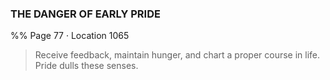 ### THE DANGER OF EARLY PRIDE
%% Page 77 · Location 1065 
> Receive feedback, maintain hunger, and chart a proper course in life. Pride dulls these senses. 